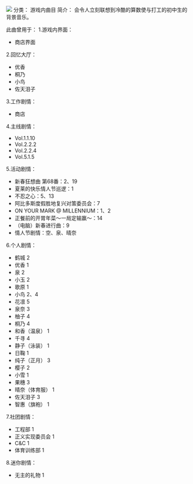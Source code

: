 ![](//static.kivo.wiki/images/music/cover/XXZ033i5fKluuPfDti79QD58fEFW2qAQ.png)
分类： 游戏内曲目
简介：
会令人立刻联想到冷酷的算数使与打工的初中生的背景音乐。 
 
此曲曾用于：
1.游戏内界面： 
 - 商店界面 

2.回忆大厅：
 - 优香
 - 桐乃
 - 小鸟
 - 佐天泪子

3.工作剧情：
 - 商店

4.主线剧情：
 - Vol.1.1.10
 - Vol.2.2.2
 - Vol.2.2.4
 - Vol.5.1.5

5.活动剧情：
 - 新春狂想曲 第68番：2、19
 - 夏莱的快乐情人节巡逻：1
 - 不忍之心：5、13
 - 阿比多斯度假胜地复兴对策委员会：7
 - ON YOUR MARK @ MILLENNIUM：1、2
 - 正餐前的开胃年菜～一局定输赢～：14
 - （电脑）新春进行曲：9
 - 情人节剧情：空、泉、晴奈

6.个人剧情：
 - 鹤城 2
 - 优香 1
 - 泉 2
 - 小玉 2
 - 歌原 1
 - 小鸟 2、4
 - 花凛 5
 - 泉奈 3
 - 柚子 4
 - 桐乃 4
 - 和香（温泉） 1
 - 千寻 4
 - 静子（泳装） 1
 - 日鞠 1
 - 纯子（正月） 3
 - 樱子 2
 - 小雪 1
 - 果穗 3
 - 晴奈（体育服） 1
 - 佐天泪子 3
 - 智惠（旗袍） 1

7.社团剧情：
 - 工程部 1
 - 正义实现委员会 1
 - C&C 1
 - 体育训练部 1

8.迷你剧情：
 - 无主的礼物 1

